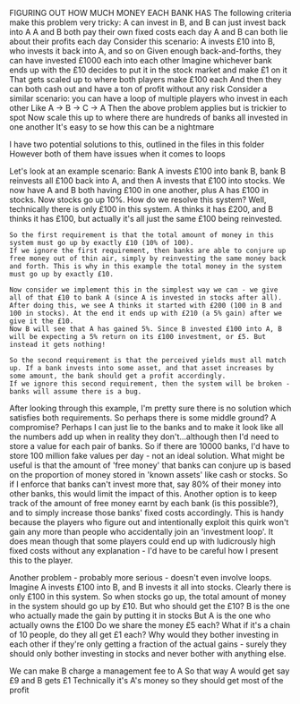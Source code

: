 

FIGURING OUT HOW MUCH MONEY EACH BANK HAS
The following criteria make this problem very tricky:
    A can invest in B, and B can just invest back into A
    A and B both pay their own fixed costs each day
    A and B can both lie about their profits each day
Consider this scenario:
    A invests £10 into B, who invests it back into A, and so on
    Given enough back-and-forths, they can have invested £1000 each into each other
    Imagine whichever bank ends up with the £10 decides to put it in the stock market and make £1 on it
    That gets scaled up to where both players make £100 each
    And then they can both cash out and have a ton of profit without any risk
Consider a similar scenario:
    you can have a loop of multiple players who invest in each other
    Like A -> B -> C -> A
    Then the above problem applies but is trickier to spot
Now scale this up to where there are hundreds of banks all invested in one another
    It's easy to se how this can be a nightmare


I have two potential solutions to this, outlined in the files in this folder
However both of them have issues when it comes to loops

Let's look at an example scenario:
    Bank A invests £100 into bank B, bank B reinvests all £100 back into A, and then A invests that £100 into stocks. We now have A and B both having £100 in one another, plus A has £100 in stocks.
    Now stocks go up 10%. How do we resolve this system?
    Well, technically there is only £100 in this system. A thinks it has £200, and B thinks it has £100, but actually it's all just the same £100 being reinvested.
    
    So the first requirement is that the total amount of money in this system must go up by exactly £10 (10% of 100).
    If we ignore the first requirement, then banks are able to conjure up free money out of thin air, simply by reinvesting the same money back and forth. This is why in this example the total money in the system must go up by exactly £10.
    
    Now consider we implement this in the simplest way we can - we give all of that £10 to bank A (since A is invested in stocks after all). After doing this, we see A thinks it started with £200 (100 in B and 100 in stocks). At the end it ends up with £210 (a 5% gain) after we give it the £10.
    Now B will see that A has gained 5%. Since B invested £100 into A, B will be expecting a 5% return on its £100 investment, or £5. But instead it gets nothing!

    So the second requirement is that the perceived yields must all match up. If a bank invests into some asset, and that asset increases by some amount, the bank should get a profit accordingly.
    If we ignore this second requirement, then the system will be broken - banks will assume there is a bug.

After looking through this example, I'm pretty sure there is no solution which satisfies both requirements.
So perhaps there is some middle ground? A compromise?
Perhaps I can just lie to the banks and to make it look like all the numbers add up when in reality they don't...although then I'd need to store a value for each pair of banks. So if there are 10000 banks, I'd have to store 100 million fake values per day - not an ideal solution.
What might be useful is that the amount of 'free money' that banks can conjure up is based on the proportion of money stored in 'known assets' like cash or stocks. So if I enforce that banks can't invest more that, say 80% of their money into other banks, this would limit the impact of this.
Another option is to keep track of the amount of free money earnt by each bank (is this possible?), and to simply increase those banks' fixed costs accordingly. This is handy because the players who figure out and intentionally exploit this quirk won't gain any more than people who accidentally join an 'investment loop'. It does mean though that some players could end up with ludicrously high fixed costs without any explanation - I'd have to be careful how I present this to the player.

Another problem - probably more serious - doesn't even involve loops.
Imagine A invests £100 into B, and B invests it all into stocks.
Clearly there is only £100 in this system. So when stocks go up, the total amount of money in the system should go up by £10.
But who should get the £10?
B is the one who actually made the gain by putting it in stocks
But A is the one who actually owns the £100
Do we share the money £5 each? What if it's a chain of 10 people, do they all get £1 each? Why would they bother investing in each other if they're only getting a fraction of the actual gains - surely they should only bother investing in stocks and never bother with anything else.

We can make B charge a management fee to A
So that way A would get say £9 and B gets £1
Technically it's A's money so they should get most of the profit

